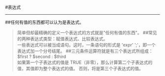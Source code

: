 #表达式
***
##任何有值的东西都可以认为是表达式。
>简单但却最精确的定义一个表达式的方式就是"任何有值的东西"。
##常见的两种表达式类型：赋值表达式、比较表达式。  
>一些表达式可以被当成语句。这时，一条语句的形式是 'expr' ';'，即一个表达式加一个分号结尾。
##三元条件运算符就是有三个表达式所组成：
>$first ? $second : $third  
>如果第一个子表达式的值是 TRUE（非零），那么计算第二个子表达式的值，其值即为整个表达式的值。
>否则，将是第三个子表达式的值。